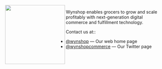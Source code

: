 <img align="left" src="https://wynshop.com/wp-content/uploads/2023/01/Wynshop-Email-Signature-193x60-1.png" width="193">

Wynshop enables grocers to grow and scale profitably with next-generation digital commerce and fulfillment technology.

Contact us at::

* [@wynshop](https://wynshop.com) &mdash; Our web home page
* [@wynshopcommerce](https://twitter.com/wynshopcommerce) &mdash; Our Twitter page

<br clear="left"/>

